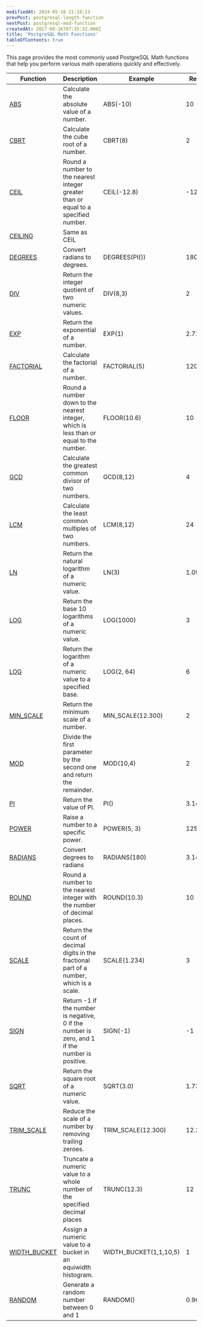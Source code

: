 ```yaml
---
modifiedAt: 2024-05-18 21:18:23
prevPost: postgresql-length-function
nextPost: postgresql-mod-function
createdAt: 2017-08-16T07:35:32.000Z
title: 'PostgreSQL Math Functions'
tableOfContents: true
---
```



This page provides the most commonly used PostgreSQL Math functions that help you perform various math operations quickly and effectively.  

| Function                                                                                              | Description                                                                                    | Example                | Result  |
| ----------------------------------------------------------------------------------------------------- | ---------------------------------------------------------------------------------------------- | ---------------------- | ------- |
| [ABS](/postgresql/postgresql-abs)                   | Calculate the absolute value of a number.                                                      | ABS(-10)               | 10      |
| [CBRT](/postgresql/postgresql-cbrt)                 | Calculate the cube root of a number.                                                           | CBRT(8)                | 2       |
| [CEIL](/postgresql/postgresql-ceil)                 | Round a number to the nearest integer greater than or equal to a specified number.             | CEIL(-12.8)            | -12     |
| [CEILING](/postgresql/postgresql-ceil)              | Same as CEIL                                                                                   |                        |         |
| [DEGREES](/postgresql/postgresql-degrees)           | Convert radians to degrees.                                                                    | DEGREES(PI())          | 180     |
| [DIV](/postgresql/postgresql-div)                   | Return the integer quotient of two numeric values.                                             | DIV(8,3)               | 2       |
| [EXP](/postgresql/postgresql-exp)                   | Return the exponential of a number.                                                            | EXP(1)                 | 2.71    |
| [FACTORIAL](/postgresql/postgresql-factorial)       | Calculate the factorial of a number.                                                           | FACTORIAL(5)           | 120     |
| [FLOOR](/postgresql/postgresql-floor)               | Round a number down to the nearest integer, which is less than or equal to the number.         | FLOOR(10.6)            | 10      |
| [GCD](/postgresql/postgresql-gcd)                   | Calculate the greatest common divisor of two numbers.                                          | GCD(8,12)              | 4       |
| [LCM](/postgresql/postgresql-lcm)                   | Calculate the least common multiples of two numbers.                                           | LCM(8,12)              | 24      |
| [LN](/postgresql/postgresql-ln)                     | Return the natural logarithm of a numeric value.                                               | LN(3)                  | 1.0986  |
| [LOG](/postgresql/postgresql-log)                   | Return the base 10 logarithms of a numeric value.                                              | LOG(1000)              | 3       |
| [LOG](/postgresql/postgresql-log)                   | Return the logarithm of a numeric value to a specified base.                                   | LOG(2, 64)             | 6       |
| [MIN_SCALE](/postgresql/postgresql-min_scale)       | Return the minimum scale of a number.                                                          | MIN_SCALE(12.300)      | 2       |
| [MOD](/postgresql/postgresql-mod)                   | Divide the first parameter by the second one and return the remainder.                         | MOD(10,4)              | 2       |
| [PI](/postgresql/postgresql-pi-function)            | Return the value of PI.                                                                        | PI()                   | 3.14159 |
| [POWER](/postgresql/postgresql-power)               | Raise a number to a specific power.                                                            | POWER(5, 3)            | 125     |
| [RADIANS](/postgresql/postgresql-radians)           | Convert degrees to radians                                                                     | RADIANS(180)           | 3.14159 |
| [ROUND](/postgresql/postgresql-round)               | Round a number to the nearest integer with the number of decimal places.                       | ROUND(10.3)            | 10      |
| [SCALE](/postgresql/postgresql-scale)               | Return the count of decimal digits in the fractional part of a number, which is a scale.       | SCALE(1.234)           | 3       |
| [SIGN](/postgresql/postgresql-sign)                 | Return -1 if the number is negative, 0 if the number is zero, and 1 if the number is positive. | SIGN(-1)               | -1      |
| [SQRT](/postgresql/postgresql-sqrt)                 | Return the square root of a numeric value.                                                     | SQRT(3.0)              | 1.73205 |
| [TRIM_SCALE](/postgresql/postgresql-trim_scale)     | Reduce the scale of a number by removing trailing zeroes.                                      | TRIM_SCALE(12.300)     | 12.3    |
| [TRUNC](/postgresql/postgresql-trunc)               | Truncate a numeric value to a whole number of the specified decimal places                     | TRUNC(12.3)            | 12      |
| [WIDTH_BUCKET](/postgresql/postgresql-width_bucket) | Assign a numeric value to a bucket in an equiwidth histogram.                                  | WIDTH_BUCKET(1,1,10,5) | 1       |
| [RANDOM](/postgresql/postgresql-random)             | Generate a random number between 0 and 1                                                       | RANDOM()               | 0.9684  |
